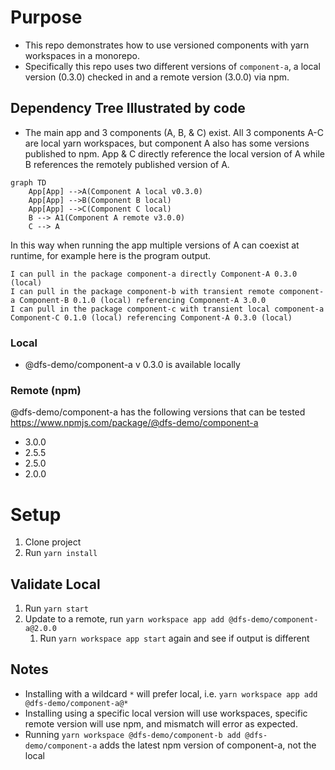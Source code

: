 # Purpose

- This repo demonstrates how to use versioned components with yarn workspaces in a monorepo.
- Specifically this repo uses two different versions of `component-a`, a local version (0.3.0) checked in and a remote version (3.0.0) via npm.

## Dependency Tree Illustrated by code

- The main app and 3 components (A, B, & C) exist.  All 3 components A-C are local yarn workspaces, but component A also has some versions published to npm.  App & C directly reference the local version of A while B references the remotely published version of A. 
 
```mermaid
graph TD
    App[App] -->A(Component A local v0.3.0)
    App[App] -->B(Component B local)
    App[App] -->C(Component C local)
    B --> A1(Component A remote v3.0.0)
    C --> A
```

In this way when running the app multiple versions of A can coexist at runtime, for example here is the program output.

```
I can pull in the package component-a directly Component-A 0.3.0 (local)
I can pull in the package component-b with transient remote component-a Component-B 0.1.0 (local) referencing Component-A 3.0.0
I can pull in the package component-c with transient local component-a Component-C 0.1.0 (local) referencing Component-A 0.3.0 (local)
```

### Local
- @dfs-demo/component-a v 0.3.0 is available locally

### Remote (npm)
@dfs-demo/component-a has the following versions that can be tested https://www.npmjs.com/package/@dfs-demo/component-a
  - 3.0.0
  - 2.5.5
  - 2.5.0
  - 2.0.0

# Setup

1. Clone project
2. Run `yarn install`

## Validate Local
1. Run `yarn start`
2. Update to a remote, run `yarn workspace app add @dfs-demo/component-a@2.0.0`
    1. Run `yarn workspace app start` again and see if output is different

## Notes
- Installing with a wildcard `*` will prefer local, i.e. `yarn workspace app add @dfs-demo/component-a@*`
- Installing using a specific local version will use workspaces, specific remote version will use npm, and mismatch will error as expected.
- Running `yarn workspace @dfs-demo/component-b add @dfs-demo/component-a` adds the latest npm version of component-a, not the local